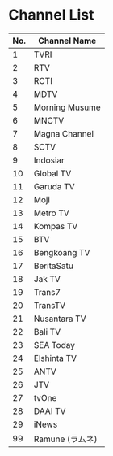 # Channel List
No. | Channel Name
-- | --
1 | TVRI
2 | RTV
3 | RCTI
4 | MDTV
5 | Morning Musume
6 | MNCTV
7 | Magna Channel
8 | SCTV
9 | Indosiar
10 | Global TV
11 | Garuda TV
12 | Moji
13 | Metro TV
14 | Kompas TV
15 | BTV
16 | Bengkoang TV
17 | BeritaSatu
18 | Jak TV
19 | Trans7
20 | TransTV
21 | Nusantara TV
22 | Bali TV
23 | SEA Today
24 | Elshinta TV
25 | ANTV
26 | JTV
27 | tvOne
28 | DAAI TV
29 | iNews
99 | Ramune (ラムネ)
